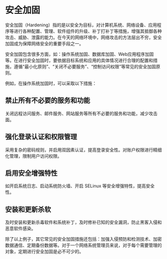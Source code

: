 # 安全加固
安全加固（Hardening）指的是以安全为目标，对计算机系统、网络设备、应用程序等进行各种配置、管理、软件组件的升级、补丁打补丁等措施，增强其抵御各种攻击、威胁、泄露的能力。在今天的网络环境中，网络攻击的方法层出不穷，安全加固成为保障网络安全的重要手段之一。

安全加固包含很多方面，如：操作系统加固、数据库加固、Web应用程序加固等。在进行安全加固时，要依据目标系统和应用的具体情况进行合理的配置和措施，遵循“最小化原则”、“关闭不必要服务”、“控制访问权限”等常见的安全加固原则。

例如，在操作系统加固时，可以采取以下措施：

## 禁止所有不必要的服务和功能
关闭远程访问服务、邮件服务、网站服务等所有不必要的服务和功能，减少攻击面。

## 强化登录认证和权限管理
采用复杂的密码规则，并启用双因素认证，提高登录安全性。对账户权限进行精细化管理，限制用户访问权限。

## 启用安全增强特性
如开启系统日志、启动系统防火墙、开启 SELinux 等安全增强特性，提高安全性。

## 安装和更新杀软
及时安装和更新杀毒软件和系统补丁，及时修补已知的安全漏洞，防止黑客入侵和恶意软件感染。

除了以上例子，其它常见的安全加固措施还包括：加强入侵预防和检测技术、加密数据通信、定期备份数据等。对于一个网络系统管理员来说，对于每个需要管理的对象，定期进行安全加固是必不可少的。